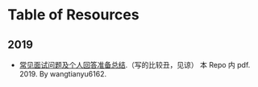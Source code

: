 # Table of Resources

## 2019

- [常见面试问题及个人回答准备总结](2019/wangtianyu6162/Interview-Question-List.pdf).（写的比较丑，见谅） 本 Repo 内 pdf. 2019. By wangtianyu6162.
